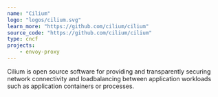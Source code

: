 ```yaml
---
name: "Cilium"
logo: "logos/cilium.svg"
learn_more: "https://github.com/cilium/cilium"
source_code: "https://github.com/cilium/cilium"
type: cncf
projects:
    - envoy-proxy
---
```

Cilium is open source software for providing and transparently securing network connectivity and loadbalancing between application workloads such as application containers or processes.
